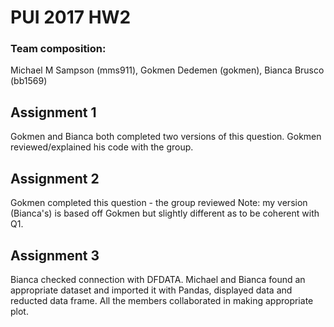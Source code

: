 # PUI 2017 HW2 

### Team composition:

Michael M Sampson (mms911), Gokmen Dedemen (gokmen), Bianca Brusco (bb1569)

## Assignment 1

Gokmen and Bianca both completed two versions of this question. Gokmen reviewed/explained his code with the group. 

## Assignment 2
Gokmen completed this question - the group reviewed
Note: my version (Bianca's) is based off Gokmen but slightly different as to be coherent with Q1. 


## Assignment 3
Bianca checked connection with DFDATA.
Michael and Bianca found an appropriate dataset and imported it with Pandas, displayed data and reducted data frame. 
All the members collaborated in making appropriate plot. 

